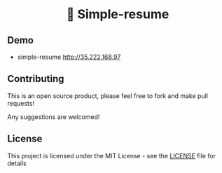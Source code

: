 <h1 align="center">🐤️ Simple-resume</h1>

## Demo
* simple-resume
<http://35.222.168.97>


## Contributing

This is an open source product, please feel free to fork and make pull requests!

Any suggestions are welcomed!


## License

This project is licensed under the MIT License - see the [LICENSE](LICENSE) file for details 